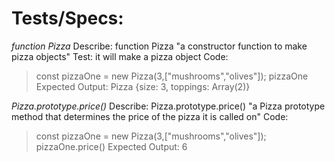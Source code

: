 # Tests/Specs:

_function Pizza_
Describe: function Pizza
"a constructor function to make pizza objects" 
Test: it will make a pizza object
Code:
> const pizzaOne = new Pizza(3,["mushrooms","olives"]);
>pizzaOne
Expected Output: 
Pizza {size: 3, toppings: Array(2)}

_Pizza.prototype.price()_
Describe: Pizza.prototype.price()
"a Pizza prototype method that determines the price of the pizza it is called on"
Code:
> const pizzaOne = new Pizza(3,["mushrooms","olives"]);
>pizzaOne.price()
Expected Output:
6